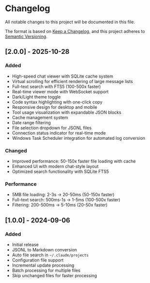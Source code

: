 # Changelog

All notable changes to this project will be documented in this file.

The format is based on [Keep a Changelog](https://keepachangelog.com/en/1.0.0/),
and this project adheres to [Semantic Versioning](https://semver.org/spec/v2.0.0.html).

## [2.0.0] - 2025-10-28

### Added
- High-speed chat viewer with SQLite cache system
- Virtual scrolling for efficient rendering of large message lists
- Full-text search with FTS5 (100-500x faster)
- Real-time viewer mode with WebSocket support
- Dark/Light theme toggle
- Code syntax highlighting with one-click copy
- Responsive design for desktop and mobile
- Tool usage visualization with expandable JSON blocks
- Cache management system
- Date range filtering
- File selection dropdown for JSONL files
- Connection status indicator for real-time mode
- Windows Task Scheduler integration for automated log conversion

### Changed
- Improved performance: 50-150x faster file loading with cache
- Enhanced UI with modern chat-style layout
- Optimized search functionality with SQLite FTS5

### Performance
- 5MB file loading: 2-3s → 20-50ms (50-150x faster)
- Full-text search: 500ms-1s → 1-5ms (100-500x faster)
- Filtering: 200-500ms → 5-10ms (20-50x faster)

## [1.0.0] - 2024-09-06

### Added
- Initial release
- JSONL to Markdown conversion
- Auto file search in `~/.claude/projects`
- Configuration file support
- Incremental update processing
- Batch processing for multiple files
- Skip unchanged files for faster processing
